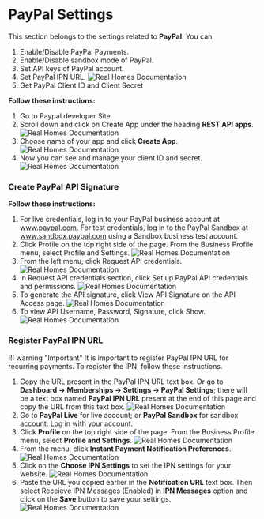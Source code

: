 # PayPal Settings

This section belongs to the settings related to **PayPal**. You can:

1. Enable/Disable PayPal Payments.
2. Enable/Disable sandbox mode of PayPal.
3. Set API keys of PayPal account.
4. Set PayPal IPN URL.
![Real Homes Documentation](images/membership/ims-paypal.jpg)
5. Get PayPal Client ID and Client Secret

**Follow these instructions:**

1. Go to Paypal developer Site.
2. Scroll down and click on Create App under the heading **REST API apps**. 
![Real Homes Documentation](images/membership/rest-api-apps.png)
3. Choose name of your app and click **Create App**. 
![Real Homes Documentation](images/membership/create-app.png)
4. Now you can see and manage your client ID and secret. 
![Real Homes Documentation](images/membership/manage-your-client.png)

### Create PayPal API Signature

**Follow these instructions:**

1. For live credentials, log in to your PayPal business account at www.paypal.com. For test credentials, log in to the PayPal Sandbox at www.sandbox.paypal.com using a Sandbox business test account.
2. Click Profile on the top right side of the page. From the Business Profile menu, select Profile and Settings. 
![Real Homes Documentation](images/membership/paypal-profile.jpg)
3. From the left menu, click Request API credentials. 
![Real Homes Documentation](images/membership/request-api.jpg)
4. In Request API credentials section, click Set up PayPal API credentials and permissions. 
![Real Homes Documentation](images/membership/setup-paypal-api.png)
5. To generate the API signature, click View API Signature on the API Access page. 
![Real Homes Documentation](images/membership/view-api.png)
6. To view API Username, Password, Signature, click Show. 
![Real Homes Documentation](images/membership/remove-api.png)

### Register PayPal IPN URL

!!! warning "Important"
    It is important to register PayPal IPN URL for recurring payments. To register the IPN, follow these instructions.

1. Copy the URL present in the PayPal IPN URL text box. Or go to **Dashboard → Memberships → Settings → PayPal Settings**; there will be a text box named **PayPal IPN URL** present at the end of this page and copy the URL from this text box. 
![Real Homes Documentation](images/membership/paypal-ipn-url.png)
2. Go to **PayPal Live** for live account; or **PayPal Sandbox** for sandbox account. Log in with your account.
3. Click **Profile** on the top right side of the page. From the Business Profile menu, select **Profile and Settings**. 
![Real Homes Documentation](images/membership/sandbox-profile.jpg)
4. From the menu, click **Instant Payment Notification Preferences**. 
![Real Homes Documentation](images/membership/ipn-notification.jpg)
5. Click on the **Choose IPN Settings** to set the IPN settings for your website. 
![Real Homes Documentation](images/membership/ipn-settings.jpg)
6. Paste the URL you copied earlier in the **Notification URL** text box. Then select Receieve IPN Messages (Enabled) in **IPN Messages** option and click on the **Save** button to save your settings. 
![Real Homes Documentation](images/membership/receive-ipn-message.jpg)